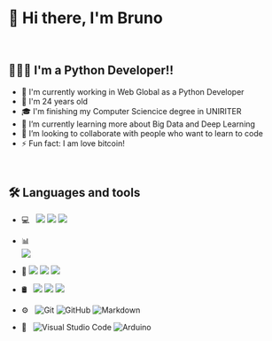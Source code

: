# 👋 Hi there, I'm  Bruno

<br/>

##  👨🏻‍💻 I'm a Python Developer!!
- 🔭 I'm currently working in Web Global as a Python Developer
- 🎂 I'm 24 years old 
- 🎓 I'm finishing my Computer Sciencice degree in UNIRITER
- 🌱 I’m currently learning more about Big Data and Deep Learning
- 👯 I’m looking to collaborate with people who want to learn to code
- ⚡ Fun fact: I am love bitcoin!

<br/>

## 🛠 Languages and tools 
   
- 💻 &nbsp;
  ![](https://img.shields.io/badge/Python-3776AB?style=for-the-badge&logo=python&logoColor=white)
  ![](https://img.shields.io/badge/JavaScript-323330?style=for-the-badge&logo=javascript&logoColor=F7DF1E)
  ![](https://img.shields.io/badge/R-276DC3?style=for-the-badge&logo=r&logoColor=white)
  
- 📊 &nbsp;   
  ![]([https://img.shields.io/badge/-Excel-333333?style=flat&logo=microsoft-excel](https://img.shields.io/badge/Microsoft_Excel-217346?style=for-the-badge&logo=microsoft-excel&logoColor=white))
  
- 🤖
  ![](https://img.shields.io/badge/-ScikitLearn-333333?style=flat&logo=scikit-learn)
  ![](https://img.shields.io/badge/ScikitLearn-FF6F00?style=for-the-badge&logo=scikitlearn&logoColor=white)
  ![](https://img.shields.io/badge/TensorFlow-FF6F00?style=for-the-badge&logo=tensorflow&logoColor=white)
  
- 🛢 &nbsp; 
  ![](https://img.shields.io/badge/PostgreSQL-316192?style=for-the-badge&logo=postgresql&logoColor=white)
  ![](https://img.shields.io/badge/Elastic_Search-005571?style=for-the-badge&logo=elasticsearch&logoColor=white)
  ![](https://img.shields.io/badge/Neo4j-018bff?style=for-the-badge&logo=neo4j&logoColor=white)
  
- ⚙️ &nbsp;
  ![Git](https://img.shields.io/badge/-Git-333333?style=flat&logo=git)
  ![GitHub](https://img.shields.io/badge/-GitHub-333333?style=flat&logo=github)
  ![Markdown](https://img.shields.io/badge/-Markdown-333333?style=flat&logo=markdown)
- 🔧 &nbsp;
  ![Visual Studio Code](https://img.shields.io/badge/-VS%20Code-333333?style=flat&logo=visual-studio-code&logoColor=007ACC)
  ![Arduino](https://img.shields.io/badge/-Arduino-333333?style=flat&logo=Arduino)

<!--
**FingerBruno/FingerBruno** is a ✨ _special_ ✨ repository because its `README.md` (this file) appears on your GitHub profile.

